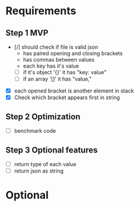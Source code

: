 # Requirements
## Step 1 MVP
- [/] should check if file is valid json
    - has paired opening and closing brackets
    - has commas between values
    - each key has it's value
    - [ ] if it's object '{}' it has "key: value"
    - [ ] if an array '[]' it has "value,"
- [x] each opened bracket is another element in stack
- [x] Check which bracket appears first in string
## Step 2 Optimization
- [ ] benchmark code

## Step 3 Optional features
- [ ] return type of each value
- [ ] return json as string
# Optional
